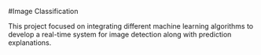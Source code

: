 #Image Classification

This project focused on integrating different machine learning algorithms to develop a real-time system for image detection along with prediction explanations.
